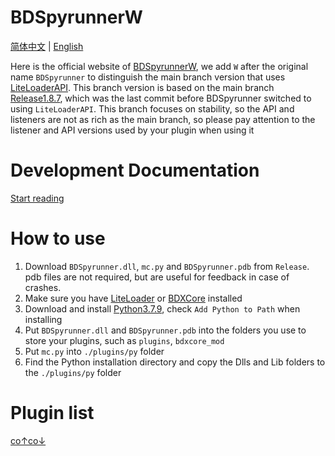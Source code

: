 # BDSpyrunnerW

[简体中文](README.md) | [English](README_EN.md)

Here is the official website of [BDSpyrunnerW](https://github.com/WillowSauceR/BDSpyrunner/ "Github page"), we add `W` after the original name `BDSpyrunner` to distinguish the main branch version that uses [LiteLoaderAPI](https://github.com/LiteLDev/LiteLoaderBDS/). This branch version is based on the main branch [Release1.8.7](https://github.com/twoone-3/BDSpyrunner/tree/f7645c3e69bf505d4207f76932c28665fff576fe "Github page"), which was the last commit before BDSpyrunner switched to using `LiteLoaderAPI`. This branch focuses on stability, so the API and listeners are not as rich as the main branch, so please pay attention to the listener and API versions used by your plugin when using it

# Development Documentation

[Start reading](docs/en/README.md)

# How to use

1. Download `BDSpyrunner.dll`, `mc.py` and `BDSpyrunner.pdb` from `Release`. pdb files are not required, but are useful for feedback in case of crashes.
2. Make sure you have [LiteLoader](https://github.com/LiteLDev/LiteLoaderBDS) or [BDXCore](https://github.com/jfishing/BDXCore) installed
3. Download and install [Python3.7.9](https://www.python.org/ftp/python/3.7.9/python-3.7.9-amd64.exe), check `Add Python to Path` when installing
4. Put `BDSpyrunner.dll` and `BDSpyrunner.pdb` into the folders you use to store your plugins, such as `plugins`, `bdxcore_mod`
5. Put `mc.py` into `./plugins/py` folder
6. Find the Python installation directory and copy the Dlls and Lib folders to the `./plugins/py` folder

# Plugin list

[co↑co↓](plugins/en/README.md "here")
